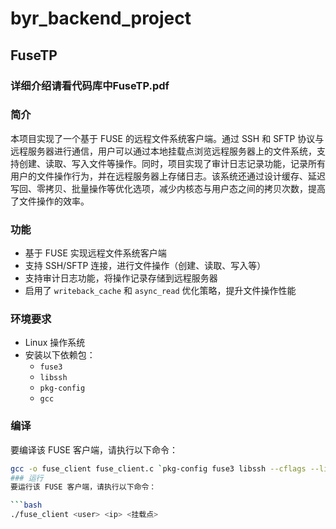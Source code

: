 # byr_backend_project
## FuseTP
### 详细介绍请看代码库中FuseTP.pdf

### 简介
本项目实现了一个基于 FUSE 的远程文件系统客户端。通过 SSH 和 SFTP 协议与远程服务器进行通信，用户可以通过本地挂载点浏览远程服务器上的文件系统，支持创建、读取、写入文件等操作。同时，项目实现了审计日志记录功能，记录所有用户的文件操作行为，并在远程服务器上存储日志。该系统还通过设计缓存、延迟写回、零拷贝、批量操作等优化选项，减少内核态与用户态之间的拷贝次数，提高了文件操作的效率。


### 功能
- 基于 FUSE 实现远程文件系统客户端
- 支持 SSH/SFTP 连接，进行文件操作（创建、读取、写入等）
- 支持审计日志功能，将操作记录存储到远程服务器
- 启用了 `writeback_cache` 和 `async_read` 优化策略，提升文件操作性能

### 环境要求
- Linux 操作系统
- 安装以下依赖包：
  - `fuse3`
  - `libssh`
  - `pkg-config`
  - `gcc`

### 编译
要编译该 FUSE 客户端，请执行以下命令：

```bash
gcc -o fuse_client fuse_client.c `pkg-config fuse3 libssh --cflags --libs` -D_FILE_OFFSET_BITS=64
### 运行
要运行该 FUSE 客户端，请执行以下命令：

```bash
./fuse_client <user> <ip> <挂载点>
